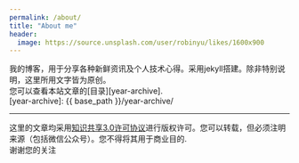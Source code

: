 ```yaml
---
permalink: /about/
title: "About me"
header:
  image: https://source.unsplash.com/user/robinyu/likes/1600x900
---
```

我的博客，用于分享各种新鲜资讯及个人技术心得。采用jekyll搭建。除非特别说明，这里所用文字皆为原创。  
您可以查看本站文章的[目录][year-archive].  
[year-archive]: {{ base_path }}/year-archive/

---  
这里的文章均采用[知识共享3.0许可协议](https://creativecommons.org/licenses/by-nc-nd/3.0/deed.zh)进行版权许可。您可以转载，但必须注明来源（包括微信公众号）。您不得将其用于商业目的.  
谢谢您的关注
